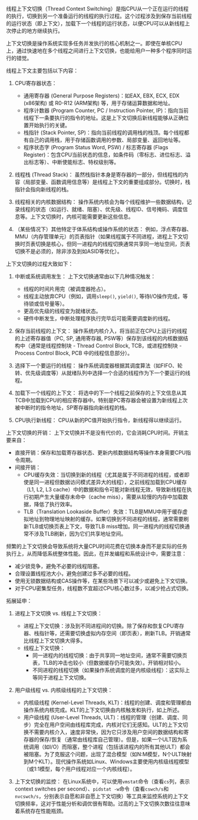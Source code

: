 
线程上下文切换（Thread Context Switching）是指CPU从一个正在运行的线程的执行，切换到另一个准备运行的线程的执行过程。这个过程涉及到保存当前线程的运行状态（即上下文），加载下一个线程的运行状态，以便CPU可以从新线程上次停止的地方继续执行。

上下文切换是操作系统实现多任务并发执行的核心机制之一。即使在单核CPU上，通过快速地在多个线程之间进行上下文切换，也能给用户一种多个程序同时运行的错觉。

线程上下文主要包括以下内容：

1.  CPU寄存器状态：
    *   通用寄存器 (General Purpose Registers)：如EAX, EBX, ECX, EDX (x86架构) 或 R0-R12 (ARM架构) 等，用于存储运算数据和地址。
    *   程序计数器 (Program Counter, PC / Instruction Pointer, IP)：指向当前线程下一条要执行的指令的地址。这是上下文切换后新线程能够从正确位置开始执行的关键。
    *   栈指针 (Stack Pointer, SP)：指向当前线程的调用栈的栈顶。每个线程都有自己的调用栈，用于存储函数调用的参数、局部变量、返回地址等。
    *   程序状态字 (Program Status Word, PSW) / 标志寄存器 (Flags Register)：包含CPU当前状态的信息，如条件码（零标志、进位标志、溢出标志等）、中断使能标志、特权级别等。

2.  线程栈 (Thread Stack)：
    虽然栈指针本身是寄存器的一部分，但线程栈的内容（局部变量、函数调用信息等）是线程上下文的重要组成部分。切换时，栈指针会指向新线程的栈。

3.  线程相关的内核数据结构：
    操作系统内核会为每个线程维护一些数据结构，记录线程的状态（如运行、就绪、阻塞）、优先级、线程ID、信号掩码、调度信息等。上下文切换时，内核可能需要更新这些信息。

4.  （某些情况下）其他特定于体系结构或操作系统的状态：
    例如，浮点寄存器、MMU（内存管理单元）的页表指针（如果线程属于不同进程，进程上下文切换时页表切换是核心，但同一进程内的线程切换通常共享同一地址空间，页表切换不是必须的，除非涉及到如ASID等优化）。

上下文切换的过程大致如下：

1.  中断或系统调用发生：
    上下文切换通常由以下几种情况触发：
    *   线程的时间片用完（被调度器抢占）。
    *   线程主动放弃CPU（例如，调用`sleep()`, `yield()`, 等待I/O操作完成，等待锁或信号量等）。
    *   更高优先级的线程变为就绪状态。
    *   硬件中断发生，中断处理程序执行完毕后可能需要调度新的线程。

2.  保存当前线程的上下文：
    操作系统内核介入，将当前正在CPU上运行的线程的上述寄存器值（PC, SP, 通用寄存器, PSW等）保存到该线程的内核数据结构中（通常是线程控制块 - Thread Control Block, TCB，或进程控制块 - Process Control Block, PCB 中的线程信息部分）。

3.  选择下一个要运行的线程：
    操作系统调度器根据其调度算法（如FIFO、轮转、优先级调度等）从就绪队列中选择一个合适的线程作为下一个要运行的线程。

4.  加载下一个线程的上下文：
    将选中的下一个线程之前保存的上下文信息从其TCB中加载到CPU的相应寄存器中。特别是PC寄存器会被设置为新线程上次被中断时的指令地址，SP寄存器指向新线程的栈。

5.  CPU执行新线程：
    CPU从新的PC值开始执行指令，新线程得以继续运行。

上下文切换的开销：
上下文切换并不是没有代价的，它会消耗CPU时间。开销主要来自：
*   直接开销：保存和加载寄存器状态、更新内核数据结构等操作本身需要CPU指令周期。
*   间接开销：
    *   CPU缓存失效：当切换到新的线程（尤其是属于不同进程的线程，或者即使是同一进程但数据访问模式差异大的线程），之前线程加载到CPU缓存（L1, L2, L3 cache）中的数据和指令可能对新线程无效，导致新线程在执行初期产生大量缓存未命中（cache miss），需要从较慢的内存中加载数据，降低了执行效率。
    *   TLB（Translation Lookaside Buffer）失效：TLB是MMU中用于缓存虚拟地址到物理地址映射的缓存。如果切换到不同进程的线程，通常需要刷新TLB或切换页表上下文，导致TLB miss增加。同一进程内的线程切换通常不涉及TLB刷新，因为它们共享地址空间。

频繁的上下文切换会导致系统将大量CPU时间花费在切换本身而不是实际的任务执行上，从而降低系统整体性能。因此，在并发编程和系统设计中，需要注意：
*   减少锁竞争，避免不必要的线程阻塞。
*   合理设置线程池大小，避免创建过多不必要的线程。
*   使用无锁数据结构或CAS操作等，在某些场景下可以减少或避免上下文切换。
*   对于CPU密集型任务，线程数不宜超过CPU核心数过多，以减少抢占式切换。

拓展延申：

1.  进程上下文切换 vs. 线程上下文切换：
    *   进程上下文切换：涉及到不同进程间的切换。除了保存和恢复CPU寄存器、栈指针等，还需要切换虚拟内存空间（即页表），刷新TLB。开销通常比线程上下文切换大得多。
    *   线程上下文切换：
        *   同一进程内的线程切换：由于共享同一地址空间，通常不需要切换页表，TLB的冲击也较小（但数据缓存仍可能失效）。开销相对较小。
        *   不同进程的线程切换（如果操作系统调度的是内核级线程）：这实际上等同于进程上下文切换。

2.  用户级线程 vs. 内核级线程的上下文切换：
    *   内核级线程 (Kernel-Level Threads, KLT)：线程的创建、调度和管理都由操作系统内核完成。KLT的上下文切换由内核触发和执行，如上所述。
    *   用户级线程 (User-Level Threads, ULT)：线程的管理（创建、调度、同步）完全在用户空间由线程库完成，内核对它们无感知。ULT的上下文切换不需要内核介入，速度非常快，因为它只涉及用户空间的数据结构和寄存器的保存/恢复（通常由线程库自己管理）。但是，如果一个ULT因为系统调用（如I/O）而阻塞，整个进程（包括该进程内的所有其他ULT）都会被阻塞。为了克服这个问题，出现了混合模型（如N:M模型，N个ULT映射到M个KLT）。现代操作系统如Linux、Windows主要使用内核级线程模型（或1:1模型，每个用户线程对应一个内核线程）。

3.  上下文切换的监控：
    在Linux系统中，可以使用`vmstat`命令（查看`cs`列，表示context switches per second）、`pidstat -w`命令（查看`cswch/s`和`nvcswch/s`，分别表示自愿和非自愿上下文切换）等工具来监控系统的上下文切换频率，这对于性能分析和调优很有帮助。过高的上下文切换次数往往意味着系统存在性能瓶颈。

